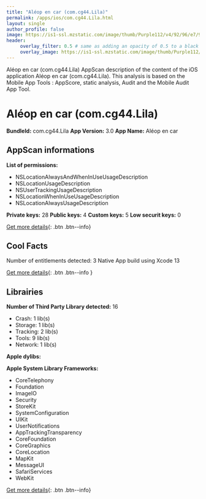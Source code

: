 ```yaml
---
title: "Aléop en car (com.cg44.Lila)"
permalink: /apps/ios/com.cg44.Lila.html
layout: single
author_profile: false
image: https://is1-ssl.mzstatic.com/image/thumb/Purple112/v4/92/96/e7/9296e7bc-9d01-b306-cea5-807f03355b7a/AppIcon-1x_U007emarketing-0-5-0-85-220.png/512x512bb.jpg
header: 
     overlay_filter: 0.5 # same as adding an opacity of 0.5 to a black background
     overlay_image: https://is1-ssl.mzstatic.com/image/thumb/Purple112/v4/92/96/e7/9296e7bc-9d01-b306-cea5-807f03355b7a/AppIcon-1x_U007emarketing-0-5-0-85-220.png/512x512bb.jpg
---
```

Aléop en car (com.cg44.Lila) AppScan description of the content of the iOS application Aléop en car (com.cg44.Lila). This analysis is based on the Mobile App Tools : AppScore, static analysis, Audit and the Mobile Audit App Tool.

# Aléop en car (com.cg44.Lila)

**BundleId:** com.cg44.Lila
**App Version:** 3.0
**App Name:** Aléop en car


## AppScan informations 

**List of permissions:** 
- NSLocationAlwaysAndWhenInUseUsageDescription
- NSLocationUsageDescription
- NSUserTrackingUsageDescription
- NSLocationWhenInUseUsageDescription
- NSLocationAlwaysUsageDescription
  
  
**Private keys:** 28
**Public keys:** 4
**Custom keys:** 5
**Low securit keys:** 0
  
[Get more details](/pricing.html){: .btn .btn--info}

## Cool Facts

Number of entitlements detected: 3
Native App
build using Xcode 13
  
[Get more details](/pricing.html){: .btn .btn--info }

## Librairies 
**Number of Third Party Library detected:** 16
- Crash: 1 lib(s)
- Storage: 1 lib(s)
- Tracking: 2 lib(s)
- Tools: 9 lib(s)
- Network: 1 lib(s)


**Apple dylibs:**


**Apple System Library Frameworks:**
- CoreTelephony
- Foundation
- ImageIO
- Security
- StoreKit
- SystemConfiguration
- UIKit
- UserNotifications
- AppTrackingTransparency
- CoreFoundation
- CoreGraphics
- CoreLocation
- MapKit
- MessageUI
- SafariServices
- WebKit


  
[Get more details](/pricing.html){: .btn .btn--info}

